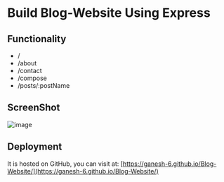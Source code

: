 # Build Blog-Website Using Express

## Functionality
* /
* /about
* /contact
* /compose
* /posts/:postName

## ScreenShot
![image](https://github.com/ganesh-6/Blog-Website/assets/85879976/9fb184c2-0386-4828-ac3c-abbe83a4a916)


## Deployment

It is hosted on GitHub, you can visit at: [https://ganesh-6.github.io/Blog-Website/](https://ganesh-6.github.io/Blog-Website/)


